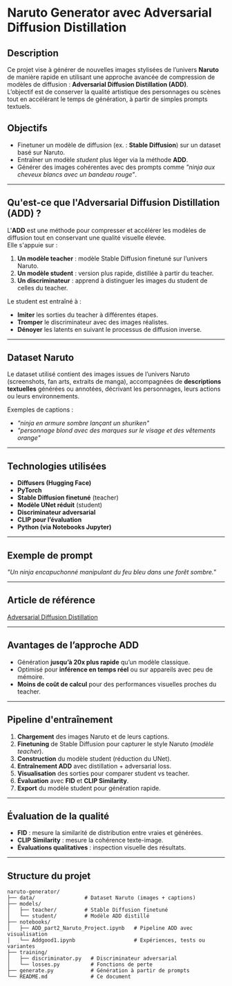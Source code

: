 # Naruto Generator avec Adversarial Diffusion Distillation

## Description
Ce projet vise à générer de nouvelles images stylisées de l’univers **Naruto** de manière rapide en utilisant une approche avancée de compression de modèles de diffusion : **Adversarial Diffusion Distillation (ADD)**.  
L’objectif est de conserver la qualité artistique des personnages ou scènes tout en accélérant le temps de génération, à partir de simples prompts textuels.

## Objectifs
- Finetuner un modèle de diffusion (ex. : **Stable Diffusion**) sur un dataset basé sur Naruto.
- Entraîner un modèle *student* plus léger via la méthode **ADD**.
- Générer des images cohérentes avec des prompts comme *"ninja aux cheveux blancs avec un bandeau rouge"*.

---

## Qu'est-ce que l'Adversarial Diffusion Distillation (ADD) ?
L'**ADD** est une méthode pour compresser et accélérer les modèles de diffusion tout en conservant une qualité visuelle élevée.  
Elle s'appuie sur :
1. **Un modèle teacher** : modèle Stable Diffusion finetuné sur l’univers Naruto.
2. **Un modèle student** : version plus rapide, distillée à partir du teacher.
3. **Un discriminateur** : apprend à distinguer les images du student de celles du teacher.

Le student est entraîné à :
- **Imiter** les sorties du teacher à différentes étapes.
- **Tromper** le discriminateur avec des images réalistes.
- **Dénoyer** les latents en suivant le processus de diffusion inverse.

---

## Dataset Naruto
Le dataset utilisé contient des images issues de l’univers Naruto (screenshots, fan arts, extraits de manga), accompagnées de **descriptions textuelles** générées ou annotées, décrivant les personnages, leurs actions ou leurs environnements.

Exemples de captions :
- *"ninja en armure sombre lançant un shuriken"*
- *"personnage blond avec des marques sur le visage et des vêtements orange"*

---

## Technologies utilisées
- **Diffusers (Hugging Face)**
- **PyTorch**
- **Stable Diffusion finetuné** (teacher)
- **Modèle UNet réduit** (student)
- **Discriminateur adversarial**
- **CLIP pour l’évaluation**
- **Python (via Notebooks Jupyter)**

---

## Exemple de prompt
*"Un ninja encapuchonné manipulant du feu bleu dans une forêt sombre."*

---

## Article de référence
[Adversarial Diffusion Distillation](https://static1.squarespace.com/static/6213c340453c3f502425776e/t/65663480a92fba51d0e1023f/1733935148453/adversarial_diffusion_distillation.pdf)

---

## Avantages de l’approche ADD
- Génération **jusqu’à 20x plus rapide** qu’un modèle classique.
- Optimisé pour **inférence en temps réel** ou sur appareils avec peu de mémoire.
- **Moins de coût de calcul** pour des performances visuelles proches du teacher.

---

## Pipeline d'entraînement
1. **Chargement** des images Naruto et de leurs captions.
2. **Finetuning** de Stable Diffusion pour capturer le style Naruto (*modèle teacher*).
3. **Construction** du modèle student (réduction du UNet).
4. **Entraînement ADD** avec distillation + adversarial loss.
5. **Visualisation** des sorties pour comparer student vs teacher.
6. **Évaluation** avec **FID** et **CLIP Similarity**.
7. **Export** du modèle student pour génération rapide.

---

## Évaluation de la qualité
- **FID** : mesure la similarité de distribution entre vraies et générées.
- **CLIP Similarity** : mesure la cohérence texte-image.
- **Évaluations qualitatives** : inspection visuelle des résultats.

---

## Structure du projet
```
naruto-generator/
├── data/                # Dataset Naruto (images + captions)
├── models/
│   ├── teacher/         # Stable Diffusion finetuné
│   └── student/         # Modèle ADD distillé
├── notebooks/
│   ├── ADD_part2_Naruto_Project.ipynb   # Pipeline ADD avec visualisation
│   └── Addgood1.ipynb                   # Expériences, tests ou variantes
├── training/
│   ├── discriminator.py   # Discriminateur adversarial
│   └── losses.py          # Fonctions de perte
├── generate.py            # Génération à partir de prompts
└── README.md              # Ce document
```
